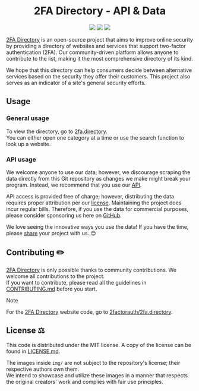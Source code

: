<h1 align="center">2FA Directory - API & Data</h1>

<p align="center">
<a href="https://twitter.com/2faorg/"><img src="https://img.shields.io/badge/X/Twitter-@2faorg-1DA1F2.svg?style=for-the-badge&logo=x"/></a>
<a href="https://infosec.exchange/@2factorauth"><img src="https://img.shields.io/badge/Mastodon-@2factorauth-6364FF?style=for-the-badge&logo=mastodon"/></a>
<a href="https://github.com/sponsors/2factorauth/"><img src="https://img.shields.io/github/sponsors/2factorauth?color=db61a2&logo=GitHub&style=for-the-badge"/></a>
</p>

[2FA Directory][site_url] is an open-source project that aims to improve online security by providing a directory of websites and services that support two-factor authentication (2FA). Our community-driven platform allows anyone to contribute to the list, making it the most comprehensive directory of its kind.

We hope that this directory can help consumers decide between alternative services based on the security they offer their customers. This project also serves as an indicator of a site's general security efforts.

## Usage

### General usage

To view the directory, go to [2fa.directory][site_url].  
You can either open one category at a time or use the search function to look up a website.

### API usage

We welcome anyone to use our data; however, we discourage scraping the data directly from this Git repository as changes
we make might break your program. Instead, we recommend that you use our [API][api].

API access is provided free of charge; however, distributing the data requires proper attribution per our [license][license].
Maintaining the project does incur regular bills. Therefore, if you use the data for commercial purposes, please consider sponsoring us here on [GitHub][sponsor].

We love seeing the innovative ways you use the data! If you have the time, please [share][show_and_tell] your project with us. 😊

## Contributing :pencil2:

[2FA Directory][site_url] is only possible thanks to community contributions. We welcome all contributions to the project.  
If you want to contribute, please read all the guidelines in [CONTRIBUTING.md][contrib] before you start.

> [!NOTE]
> For the [2FA Directory][site_url] website code, go to [2factorauth/2fa.directory][frontend].

## License :balance_scale:

This code is distributed under the MIT license.
A copy of the license can be found in [LICENSE.md][license].

The images inside `img/` are not subject to the repository's license; their respective authors own them.  
We intend to showcase and utilize these images in a manner that respects the original creators' work and complies with fair use principles.

[api]: https://2fa.directory/api/
[contrib]: /CONTRIBUTING.md
[frontend]: https://github.com/2factorauth/frontend/
[license]: /LICENSE.md
[site_url]: https://2fa.directory/
[sponsor]: https://github.com/sponsors/2factorauth/
[twitter]: https://twitter.com/2faorg/
[show_and_tell]: https://github.com/2factorauth/twofactorauth/discussions/new?category=show-and-tell
